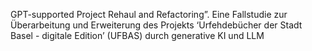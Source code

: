 GPT-supported Project Rehaul and Refactoring”. Eine Fallstudie zur Überarbeitung und Erweiterung des Projekts ‘Urfehdebücher der Stadt Basel - digitale Edition’ (UFBAS) durch generative KI und LLM
